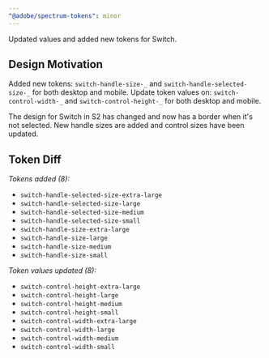```yaml
---
"@adobe/spectrum-tokens": minor
---
```


Updated values and added new tokens for Switch.

## Design Motivation

Added new tokens: `switch-handle-size-_` and `switch-handle-selected-size-_` for both desktop and mobile.
Update token values on: `switch-control-width-_` and `switch-control-height-_` for both desktop and mobile.

The design for Switch in S2 has changed and now has a border when it's not selected. New handle sizes are added and control sizes have been updated.

## Token Diff

_Tokens added (8):_

- `switch-handle-selected-size-extra-large`
- `switch-handle-selected-size-large`
- `switch-handle-selected-size-medium`
- `switch-handle-selected-size-small`
- `switch-handle-size-extra-large`
- `switch-handle-size-large`
- `switch-handle-size-medium`
- `switch-handle-size-small`

_Token values updated (8):_

- `switch-control-height-extra-large`
- `switch-control-height-large`
- `switch-control-height-medium`
- `switch-control-height-small`
- `switch-control-width-extra-large`
- `switch-control-width-large`
- `switch-control-width-medium`
- `switch-control-width-small`
